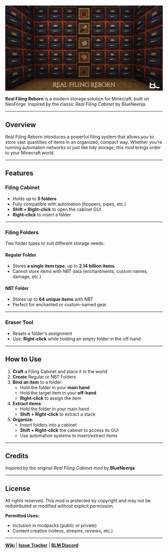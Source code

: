 ![Real Filing Reborn Banner](rfr_banner.png)

**Real Filing Reborn** is a modern storage solution for Minecraft, built on NeoForge. Inspired by the classic *Real Filing Cabinet* by BlueNeenja.

---

## Overview

Real Filing Reborn introduces a powerful filing system that allows you to store vast quantities of items in an organized, compact way. Whether you're running automation networks or just like tidy storage, this mod brings order to your Minecraft world.

---

## Features

### Filing Cabinet
- Holds up to **5 folders**
- Fully compatible with automation (hoppers, pipes, etc.)
- **Shift + Right-click** to open the cabinet GUI
- **Right-click** to insert a folder

---

### Filing Folders

Two folder types to suit different storage needs:

#### Regular Folder
- Stores **a single item type**, up to **2.14 billion items**
- Cannot store items with NBT data (enchantments, custom names, damage, etc.)

#### NBT Folder
- Stores up to **64 unique items** with NBT
- Perfect for enchanted or custom-named gear

---

### Eraser Tool
- Resets a folder's assignment
- Use: **Right-click** while holding an empty folder in the off-hand

---

## How to Use

1. **Craft** a Filing Cabinet and place it in the world
2. **Create** Regular or NBT Folders
3. **Bind an item** to a folder:
    - Hold the folder in your **main hand**
    - Hold the target item in your **off-hand**
    - **Right-click** to assign the item
4. **Extract items**:
    - Hold the folder in your main hand
    - **Shift + Right-click** to extract a stack
5. **Organize**:
    - Insert folders into a cabinet
    - **Shift + Right-click** the cabinet to access its GUI
    - Use automation systems to insert/extract items

---

## Credits

Inspired by the original *Real Filing Cabinet mod* by **BlueNeenja**

---

## License

All rights reserved. This mod is protected by copyright and may not be redistributed or modified without explicit permission.

**Permitted Uses:**

-   Inclusion in modpacks (public or private)
-   Content creation (videos, streams, reviews, etc.)

----------

[**Wiki**](https://github.com/blocklogicmodding/RealFilingReborn/wiki) | [**Issue Tracker**](https://github.com/blocklogicmodding/RealFilingReborn/issues) | [**BLM Discord**](https://discord.gg/YtdA3AMqsXe)
